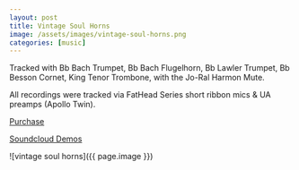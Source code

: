 ```yaml
---
layout: post
title: Vintage Soul Horns
image: /assets/images/vintage-soul-horns.png
categories: [music]
---
```


Tracked with Bb Bach Trumpet, Bb Bach Flugelhorn, Bb Lawler Trumpet, Bb Besson Cornet, King Tenor Trombone, with the Jo-Ral Harmon Mute.

All recordings were tracked via FatHead Series short ribbon mics & UA preamps (Apollo Twin).

[Purchase](https://www.msxaudio.com/collections/new-releases/products/vintage-soul-horns)

[Soundcloud Demos](https://soundcloud.com/msxiisound/sets/the-vintage-soul-horns-demos)

![vintage soul horns]({{ page.image }})
